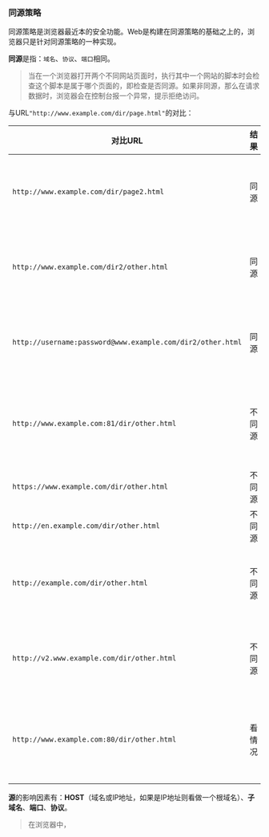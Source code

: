 ### 同源策略

同源策略是浏览器最近本的安全功能。Web是构建在同源策略的基础之上的，浏览器只是针对同源策略的一种实现。

**同源**是指：`域名`、`协议`、`端口`相同。

> 当在一个浏览器打开两个不同网站页面时，执行其中一个网站的脚本时会检查这个脚本是属于哪个页面的，即检查是否同源。如果非同源，那么在请求数据时，浏览器会在控制台报一个异常，提示拒绝访问。

与URL`"http://www.example.com/dir/page.html"`的对比：

<table>
<thead>
<tr>
<th>对比URL</th>
<th>结果</th>
<th>结果</th>
</tr>
</thead>
<tbody>
<tr>
<td><code>http://www.example.com/dir/page2.html</code></td>
<td>同源</td>
<td>相同的协议，主机，端口</td>
</tr>
<tr>
<td><code>http://www.example.com/dir2/other.html</code></td>
<td>同源</td>
<td>相同的协议，主机，端口</td>
</tr>
<tr>
<td><code>http://username:password@www.example.com/dir2/other.html</code></td>
<td>同源</td>
<td>相同的协议，主机，端口</td>
</tr>
<tr>
<td><code>http://www.example.com:81/dir/other.html</code></td>
<td>不同源</td>
<td>相同的协议，主机，端口不同</td>
</tr>
<tr>
<td><code>https://www.example.com/dir/other.html</code></td>
<td>不同源</td>
<td>协议不同</td>
</tr>
<tr>
<td><code>http://en.example.com/dir/other.html</code></td>
<td>不同源</td>
<td>不同主机</td>
</tr>
<tr>
<td><code>http://example.com/dir/other.html</code></td>
<td>不同源</td>
<td>不同主机(需要精确匹配)</td>
</tr>
<tr>
<td><code>http://v2.www.example.com/dir/other.html</code></td>
<td>不同源</td>
<td>不同主机(需要精确匹配)</td>
</tr>
<tr>
<td><code>http://www.example.com:80/dir/other.html</code></td>
<td>看情况</td>
<td>端口明确，依赖浏览器实现</td>
</tr>
</tbody>
</table>

**源**的影响因素有：**HOST**（域名或IP地址，如果是IP地址则看做一个根域名）、**子域名**、**端口**、**协议**。

<!--JS文件所在的域不重要，重要的是加载JS文件所在的域是什么-->

> 在浏览器中，<script>、<img>、<iframe>、<link>等标签都可以跨域加载资源，而不受同源策略的限制。这些带“src”属性的标签每次加载时，实际上是由浏览器发起了一次GET请求。

XMLHttpRequest受到同源策略的约束，不能跨域访问资源。如果Ajax使用跨域开发，则可能会导致一些敏感数据泄露。

> XMLHttpRequest跨域访问标准：通过目标域返回的HTTP头来授权是否允许跨域访问，因为HTTP头对于JavaScript来说一般是无法控制的，所以认为这个方案可以实施。

<!--这个跨域访问方案的安全基础就是信任‘JavaScript无法控制该HTTP头’，如果此信任基础被打破，则此方案也将不再安全。-->



### 浏览器沙箱

